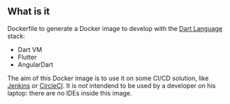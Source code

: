 ## What is it

Dockerfile to generate a Docker image to develop with the [Dart Language](https://www.dartlang.org/) stack:

- Dart VM
- Flutter
- AngularDart

The aim of this Docker image is to use it on some CI/CD solution, like [Jenkins](https://jenkins.io/) or [CircleCI](https://circleci.com/).
It is *not* intendend to be used by a developer on his laptop: there are no IDEs inside this image.

